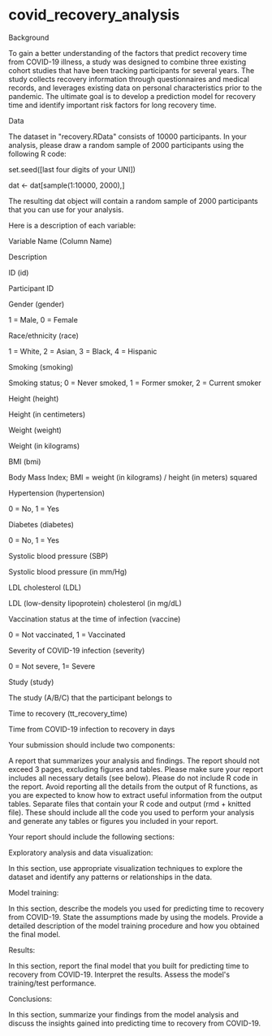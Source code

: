 # covid_recovery_analysis

Background

To gain a better understanding of the factors that predict recovery time from COVID-19 illness, a study was designed to combine three existing cohort studies that have been tracking participants for several years. The study collects recovery information through questionnaires and medical records, and leverages existing data on personal characteristics prior to the pandemic. The ultimate goal is to develop a prediction model for recovery time and identify important risk factors for long recovery time.

Data

The dataset in "recovery.RData" consists of 10000 participants. In your analysis, please draw a random sample of 2000 participants using the following R code:

set.seed([last four digits of your UNI]) 

dat <- dat[sample(1:10000, 2000),]

The resulting dat object will contain a random sample of 2000 participants that you can use for your analysis.

Here is a description of each variable:

Variable Name (Column Name)

Description

ID (id)

Participant ID

Gender (gender)

1 = Male, 0 = Female

Race/ethnicity (race)

1 = White, 2 = Asian, 3 = Black, 4 = Hispanic

Smoking (smoking)

Smoking status; 0 = Never smoked, 1 = Former smoker, 2 = Current smoker

Height (height)

Height (in centimeters)

Weight (weight)

Weight (in kilograms)

BMI (bmi)

Body Mass Index; BMI = weight (in kilograms) / height (in meters) squared

Hypertension (hypertension)

0 = No, 1 = Yes

Diabetes (diabetes)

0 = No, 1 = Yes

Systolic blood pressure (SBP)

Systolic blood pressure (in mm/Hg)

LDL cholesterol (LDL)

LDL (low-density lipoprotein) cholesterol (in mg/dL)

Vaccination status at the time of infection (vaccine)

0 = Not vaccinated, 1 = Vaccinated

Severity of COVID-19 infection (severity)

0 = Not severe, 1= Severe

Study (study)

The study (A/B/C) that the participant belongs to

Time to recovery (tt_recovery_time)

Time from COVID-19 infection to recovery in days

 

 

Your submission should include two components:

 

A report that summarizes your analysis and findings. The report should not exceed 3 pages, excluding figures and tables. Please make sure your report includes all necessary details (see below). Please do not include R code in the report. Avoid reporting all the details from the output of R functions, as you are expected to know how to extract useful information from the output tables.
Separate files that contain your R code and output (rmd + knitted file). These should include all the code you used to perform your analysis and generate any tables or figures you included in your report.
 

Your report should include the following sections:

 

Exploratory analysis and data visualization:

In this section, use appropriate visualization techniques to explore the dataset and identify any patterns or relationships in the data.

 

Model training:

In this section, describe the models you used for predicting time to recovery from COVID-19. State the assumptions made by using the models. Provide a detailed description of the model training procedure and how you obtained the final model.

 

Results:

In this section, report the final model that you built for predicting time to recovery from COVID-19. Interpret the results. Assess the model's training/test performance.

 

Conclusions:

In this section, summarize your findings from the model analysis and discuss the insights gained into predicting time to recovery from COVID-19.
